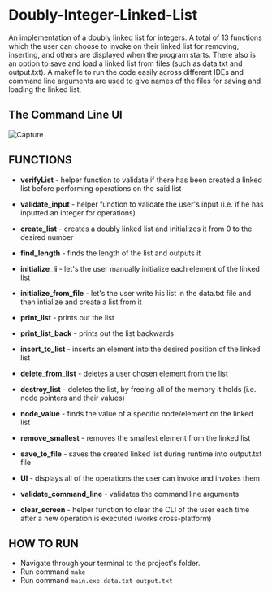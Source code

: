 # Doubly-Integer-Linked-List

An implementation of a doubly linked list for integers. A total of 13 functions which the user can choose to invoke on their linked list for removing, inserting, and others are displayed when the program starts. There also is an option to save and load a linked list from files (such as data.txt and output.txt). A makefile to run the code easily across different IDEs and command line arguments are used to give names of the files for saving and loading the linked list.



The Command Line UI 
---
![Capture](https://github.com/user-attachments/assets/e9d2fb7b-7d00-493a-92af-96756e29cdd8)


FUNCTIONS
---

- **verifyList** - helper function to validate if there has been created a linked list before performing operations on the said list

- **validate_input** - helper function to validate the user's input (i.e. if he has inputted an integer for operations)

- **create_list** - creates a doubly linked list and initializes it from 0 to the desired number

- **find_length** - finds the length of the list and outputs it

- **initialize_li** - let's the user manually initialize each element of the linked list

- **initialize_from_file** - let's the user write his list in the data.txt file and then intialize and create a list from it

- **print_list** - prints out the list

- **print_list_back** - prints out the list backwards

- **insert_to_list** - inserts an element into the desired position of the linked list

- **delete_from_list** - deletes a user chosen element from the list

- **destroy_list** - deletes the list, by freeing all of the memory it holds (i.e. node pointers and their values)

- **node_value** - finds the value of a specific node/element on the linked list

- **remove_smallest** - removes the smallest element from the linked list

- **save_to_file** - saves the created linked list during runtime into output.txt file

- **UI** - displays all of the operations the user can invoke and invokes them

- **validate_command_line** - validates the command line arguments

- **clear_screen** - helper function to clear the CLI of the user each time after a new operation is executed (works cross-platform)


HOW TO RUN
---

* Navigate through your terminal to the project's folder.
* Run command `make`
* Run command `main.exe data.txt output.txt`

